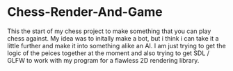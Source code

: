 # Chess-Render-And-Game
This the start of my chess project to make something that you can play chess against. My idea was to initally make a bot, but i think i can take it a little further and make it into something alike an AI. I am just trying to get the logic of the peices together at the moment and also trying to get SDL / GLFW to work with my program for a flawless 2D rendering library.
